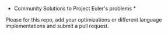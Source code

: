 * Community Solutions to Project Euler's problems *

Please for this repo, add your optimizations or different language implementations and submit a pull request.
